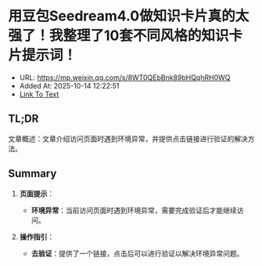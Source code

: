 # 用豆包Seedream4.0做知识卡片真的太强了！我整理了10套不同风格的知识卡片提示词！
- URL: https://mp.weixin.qq.com/s/8WT0QEbBnk89bHQqhRH0WQ
- Added At: 2025-10-14 12:22:51
- [Link To Text](2025-10-14-用豆包seedream4.0做知识卡片真的太强了！我整理了10套不同风格的知识卡片提示词！_raw.md)

## TL;DR
文章概述：文章介绍访问页面时遇到环境异常，并提供点击链接进行验证的解决方法。

## Summary
1. **页面提示**：
   - **环境异常**：当前访问页面时遇到环境异常，需要完成验证后才能继续访问。

2. **操作指引**：
   - **去验证**：提供了一个链接，点击后可以进行验证以解决环境异常问题。
